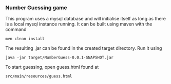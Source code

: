 ### Number Guessing game

This program uses a mysql database and will initialise itself as long as there is a local mysql instance running.
It can be built using maven with the command
```shell
mvn clean install
```
The resulting .jar can be found in the created target directory. Run it using
```shell
java -jar target/NumberGuess-0.0.1-SNAPSHOT.jar
```

To start guessing, open guess.html found at
```shell
src/main/resources/guess.html
```